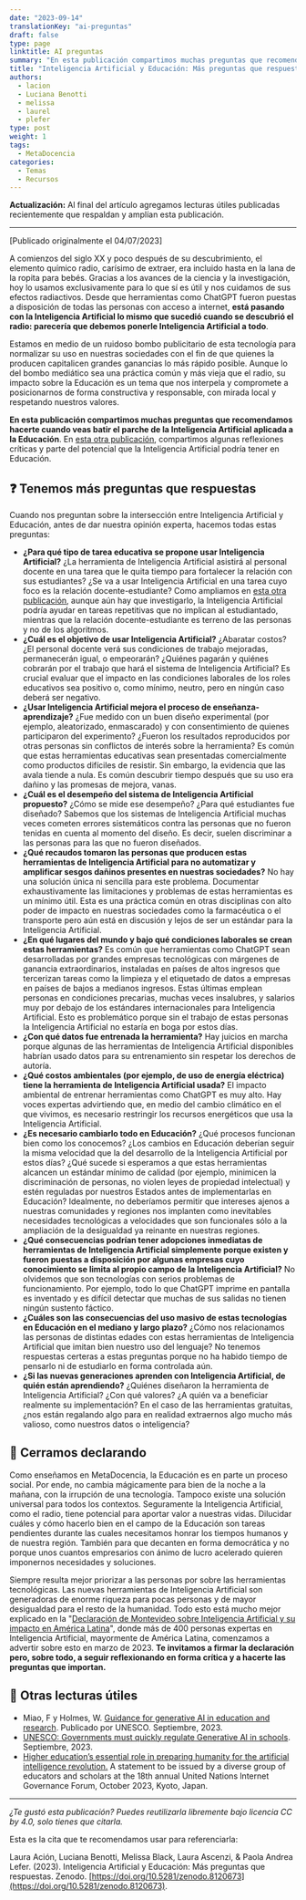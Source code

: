 ```yaml
---
date: "2023-09-14"
translationKey: "ai-preguntas"
draft: false
type: page
linktitle: AI preguntas
summary: "En esta publicación compartimos muchas preguntas que recomendamos hacerte cuando veas batir el parche de la Inteligencia Artificial aplicada a la Educación."
title: "Inteligencia Artificial y Educación: Más preguntas que respuestas [Actualizado]"
authors:
  - lacion
  - Luciana Benotti
  - melissa
  - laurel
  - plefer
type: post
weight: 1
tags: 
  - MetaDocencia 
categories:
  - Temas
  - Recursos
---
```

**Actualización:** Al final del artículo agregamos lecturas útiles publicadas recientemente que respaldan y amplían esta publicación. 

------

[Publicado originalmente el 04/07/2023]

A comienzos del siglo XX y poco después de su descubrimiento, el elemento químico radio, carísimo de extraer, era incluido hasta en la lana de la ropita para bebés. Gracias a los avances de la ciencia y la investigación, hoy lo usamos exclusivamente para lo que sí es útil y nos cuidamos de sus efectos radiactivos. Desde que herramientas como ChatGPT fueron puestas a disposición de todas las personas con acceso a internet, **está pasando con la Inteligencia Artificial lo mismo que sucedió cuando se descubrió el radio: parecería que debemos ponerle Inteligencia Artificial a todo**.

Estamos en medio de un ruidoso bombo publicitario de esta tecnología para normalizar su uso en nuestras sociedades con el fin de que quienes la producen capitalicen grandes ganancias lo más rápido posible. Aunque lo del bombo mediático sea una práctica común y más vieja que el radio, su impacto sobre la Educación es un tema que nos interpela y compromete a posicionarnos de forma constructiva y responsable, con mirada local y respetando nuestros valores.

**En esta publicación compartimos muchas preguntas que recomendamos hacerte cuando veas batir el parche de la Inteligencia Artificial aplicada a la Educación**. En [esta otra publicación](/post/ai-reflexiones/), compartimos algunas reflexiones críticas y parte del potencial que la Inteligencia Artificial podría tener en Educación.

## ❓ Tenemos más preguntas que respuestas
Cuando nos preguntan sobre la intersección entre Inteligencia Artificial y Educación, antes de dar nuestra opinión experta, hacemos todas estas preguntas:
- **¿Para qué tipo de tarea educativa se propone usar Inteligencia Artificial?** ¿La herramienta de Inteligencia Artificial asistirá al personal docente en una tarea que le quita tiempo para fortalecer la relación con sus estudiantes? ¿Se va a usar Inteligencia Artificial en una tarea cuyo foco es la relación docente-estudiante? Como ampliamos en [esta otra publicación](/post/ai-reflexiones/), aunque aún hay que investigarlo, la Inteligencia Artificial podría ayudar en tareas repetitivas que no implican al estudiantado, mientras que la relación docente-estudiante es terreno de las personas y no de los algoritmos.
- **¿Cuál es el objetivo de usar Inteligencia Artificial?** ¿Abaratar costos? ¿El personal docente verá sus condiciones de trabajo mejoradas, permanecerán igual, o empeorarán? ¿Quiénes pagarán y quiénes cobrarán por el trabajo que hará el sistema de Inteligencia Artificial? Es crucial evaluar que el impacto en las condiciones laborales de los roles educativos sea positivo o, como mínimo, neutro, pero en ningún caso deberá ser negativo.
- **¿Usar Inteligencia Artificial mejora el proceso de enseñanza-aprendizaje?** ¿Fue medido con un buen diseño experimental (por ejemplo, aleatorizado, enmascarado) y con consentimiento de quienes participaron del experimento? ¿Fueron los resultados reproducidos por otras personas sin conflictos de interés sobre la herramienta? Es común que estas herramientas educativas sean presentadas comercialmente como productos difíciles de resistir. Sin embargo, la evidencia que las avala tiende a nula. Es común descubrir tiempo después que su uso era dañino y las promesas de mejora, vanas.
- **¿Cuál es el desempeño del sistema de Inteligencia Artificial propuesto?** ¿Cómo se mide ese desempeño? ¿Para qué estudiantes fue diseñado? Sabemos que los sistemas de Inteligencia Artificial muchas veces cometen errores sistemáticos contra las personas que no fueron tenidas en cuenta al momento del diseño. Es decir, suelen discriminar a las personas para las que no fueron diseñados.
- **¿Qué recaudos tomaron las personas que producen estas herramientas de Inteligencia Artificial para no automatizar y amplificar sesgos dañinos presentes en nuestras sociedades?** No hay una solución única ni sencilla para este problema. Documentar exhaustivamente las limitaciones y problemas de estas herramientas es un mínimo útil. Esta es una práctica común en otras disciplinas con alto poder de impacto en nuestras sociedades como la farmacéutica o el transporte pero aún está en discusión y lejos de ser un estándar para la Inteligencia Artificial.
- **¿En qué lugares del mundo y bajo qué condiciones laborales se crean estas herramientas?** Es común que herramientas como ChatGPT sean desarrolladas por grandes empresas tecnológicas con márgenes de ganancia extraordinarios, instaladas en países de altos ingresos que tercerizan tareas como la limpieza y el etiquetado de datos a empresas en países de bajos a medianos ingresos. Estas últimas emplean personas en condiciones precarias, muchas veces insalubres, y salarios muy por debajo de los estándares internacionales para Inteligencia Artificial. Esto es problemático porque sin el trabajo de estas personas la Inteligencia Artificial no estaría en boga por estos días.
- **¿Con qué datos fue entrenada la herramienta?** Hay juicios en marcha porque algunas de las herramientas de Inteligencia Artificial disponibles habrían usado datos para su entrenamiento sin respetar los derechos de autoría.
- **¿Qué costos ambientales (por ejemplo, de uso de energía eléctrica) tiene la herramienta de Inteligencia Artificial usada?** El impacto ambiental de entrenar herramientas como ChatGPT es muy alto. Hay voces expertas advirtiendo que, en medio del cambio climático en el que vivimos, es necesario restringir los recursos energéticos que usa la Inteligencia Artificial.
- **¿Es necesario cambiarlo todo en Educación?** ¿Qué procesos funcionan bien como los conocemos? ¿Los cambios en Educación deberían seguir la misma velocidad que la del desarrollo de la Inteligencia Artificial por estos días? ¿Qué sucede si esperamos a que estas herramientas alcancen un estándar mínimo de calidad (por ejemplo, minimicen la discriminación de personas, no violen leyes de propiedad intelectual) y estén reguladas por nuestros Estados antes de implementarlas en Educación? Idealmente, no deberíamos permitir que intereses ajenos a nuestras comunidades y regiones nos implanten como inevitables necesidades tecnológicas a velocidades que son funcionales sólo a la ampliación de la desigualdad ya reinante en nuestras regiones.
- **¿Qué consecuencias podrían tener adopciones inmediatas de herramientas de Inteligencia Artificial simplemente porque existen y fueron puestas a disposición por algunas empresas cuyo conocimiento se limita al propio campo de la Inteligencia Artificial?** No olvidemos que son tecnologías con serios problemas de funcionamiento. Por ejemplo, todo lo que ChatGPT imprime en pantalla es inventado y es difícil detectar que muchas de sus salidas no tienen ningún sustento fáctico.
- **¿Cuáles son las consecuencias del uso masivo de estas tecnologías en Educación en el mediano y largo plazo?** ¿Cómo nos relacionamos las personas de distintas edades con estas herramientas de Inteligencia Artificial que imitan bien nuestro uso del lenguaje? No tenemos respuestas certeras a estas preguntas porque no ha habido tiempo de pensarlo ni de estudiarlo en forma controlada aún.
- **¿Si las nuevas generaciones aprenden con Inteligencia Artificial, de quién están aprendiendo?** ¿Quiénes diseñaron  la herramienta de Inteligencia Artificial? ¿Con qué valores? ¿A quién va a beneficiar realmente su implementación? En el caso de las herramientas gratuitas, ¿nos están regalando algo para en realidad extraernos algo mucho más valioso, como nuestros datos o inteligencia?

## 🥁 Cerramos declarando
Como enseñamos en MetaDocencia, la Educación es en parte un proceso social. Por ende, no cambia mágicamente para bien de la noche a la mañana, con la irrupción de una tecnología. Tampoco existe una solución universal para todos los contextos. Seguramente la Inteligencia Artificial, como el radio, tiene potencial para aportar valor a nuestras vidas. Dilucidar cuáles y cómo hacerlo bien en el campo de la Educación son tareas pendientes durante las cuales necesitamos honrar los tiempos humanos y de nuestra región. También para que decanten en forma democrática y no porque unos cuantos empresarios con ánimo de lucro acelerado quieren imponernos necesidades y soluciones.

Siempre resulta mejor priorizar a las personas por sobre las herramientas tecnológicas. Las nuevas herramientas de Inteligencia Artificial son generadoras de enorme riqueza para pocas personas y de mayor desigualdad para el resto de la humanidad. Todo esto está mucho mejor explicado en la "[Declaración de Montevideo sobre Inteligencia Artificial y su impacto en América Latina](http://tiny.cc/DeclaMVD)", donde más de 400 personas expertas en Inteligencia Artificial, mayormente de América Latina, comenzamos a advertir sobre esto en marzo de 2023. **Te invitamos a firmar la declaración pero, sobre todo, a seguir reflexionando en forma crítica y a hacerte las preguntas que importan.**

## 📖 Otras lecturas útiles

- Miao, F y Holmes, W. [Guidance for generative AI in education and research](https://unesdoc.unesco.org/ark:/48223/pf0000386693). Publicado por UNESCO. Septiembre, 2023. 
- [UNESCO: Governments must quickly regulate Generative AI in schools](https://www.unesco.org/en/articles/unesco-governments-must-quickly-regulate-generative-ai-schools). Septiembre, 2023.
- [Higher education’s essential role in preparing humanity for the artificial intelligence revolution.](https://www.elon.edu/u/imagining/event-coverage/global-igf/igf-2023/higher_ed_ai_statement/#signthestatement) A statement to be issued by a diverse group of educators and scholars at the 18th annual United Nations lnternet Governance Forum, October 2023, Kyoto, Japan.

---

*¿Te gustó esta publicación? Puedes reutilizarla libremente bajo licencia CC by 4.0, solo tienes que citarla.* 

Esta es la cita que te recomendamos usar para referenciarla:

Laura Ación, Luciana Benotti, Melissa Black, Laura Ascenzi, & Paola Andrea Lefer. (2023). Inteligencia Artificial y Educación: Más preguntas que respuestas. Zenodo. [https://doi.org/10.5281/zenodo.8120673](https://doi.org/10.5281/zenodo.8120673). 
